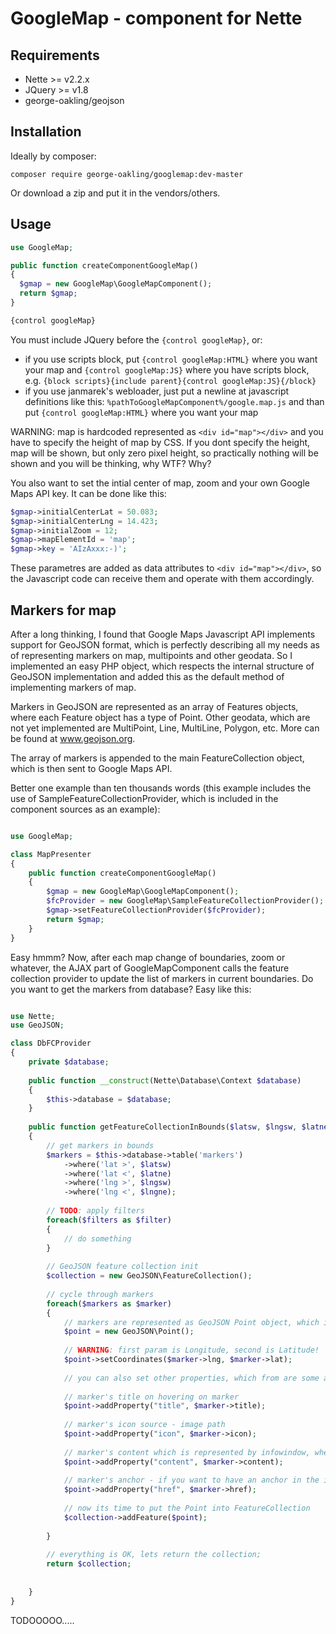 GoogleMap - component for Nette
==========================

Requirements
------------
- Nette >= v2.2.x
- JQuery >= v1.8
- george-oakling/geojson


Installation
------------

Ideally by composer:

```
composer require george-oakling/googlemap:dev-master
```

Or download a zip and put it in the vendors/others.


Usage
-----

```php
use GoogleMap;

public function createComponentGoogleMap()
{
  $gmap = new GoogleMap\GoogleMapComponent();
  return $gmap;
}

{control googleMap}
```

You must include JQuery before the ```{control googleMap}```, or:
- if you use scripts block, put ```{control googleMap:HTML}``` where you want your map and ```{control googleMap:JS}``` where you have scripts block, e.g. ```{block scripts}{include parent}{control googleMap:JS}{/block}```
- if you use janmarek's webloader, just put a newline at javascript definitions like this: ```%pathToGoogleMapComponent%/google.map.js``` and than put ```{control googleMap:HTML}``` where you want your map

WARNING: map is hardcoded represented as ```<div id="map"></div>``` and you have to specify the height of map by CSS. If you dont specify the height, map will be shown, but only zero pixel height, so practically nothing will be shown and you will be thinking, why WTF? Why?

You also want to set the intial center of map, zoom and your own Google Maps API key. It can be done like this:

```php
$gmap->initialCenterLat = 50.083;
$gmap->initialCenterLng = 14.423;
$gmap->initialZoom = 12;
$gmap->mapElementId = 'map';
$gmap->key = 'AIzAxxx:-)';
```

These parametres are added as data attributes to ```<div id="map"></div>```, so the Javascript code can receive them and operate with them accordingly.

Markers for map
---------------

After a long thinking, I found that Google Maps Javascript API implements support for GeoJSON format, which is perfectly describing all my needs as of representing markers on map, multipoints and other geodata. So I implemented an easy PHP object, which respects the internal structure of GeoJSON implementation and added this as the default method of implementing markers of map.

Markers in GeoJSON are represented as an array of Features objects, where each Feature object has a type of Point. Other geodata, which are not yet implemented are MultiPoint, Line, MultiLine, Polygon, etc. More can be found at www.geojson.org.

The array of markers is appended to the main FeatureCollection object, which is then sent to Google Maps API.

Better one example than ten thousands words (this example includes the use of SampleFeatureCollectionProvider, which is included in the component sources as an example):


```php

use GoogleMap;

class MapPresenter
{
	public function createComponentGoogleMap()
	{
  		$gmap = new GoogleMap\GoogleMapComponent();
  		$fcProvider = new GoogleMap\SampleFeatureCollectionProvider();
  		$gmap->setFeatureCollectionProvider($fcProvider);
		return $gmap;
	}
}
```

Easy hmmm? Now, after each map change of boundaries, zoom or whatever, the AJAX part of GoogleMapComponent calls the feature collection provider to update the list of markers in current boundaries. Do you want to get the markers from database? Easy like this:

```php

use Nette;
use GeoJSON;

class DbFCProvider
{
	private $database;
	
	public function __construct(Nette\Database\Context $database)
	{
		$this->database = $database;
	}
	
	public function getFeatureCollectionInBounds($latsw, $lngsw, $latne, $lngne, $filters = array())
	{
		// get markers in bounds
		$markers = $this->database->table('markers')
			->where('lat >', $latsw)
			->where('lat <', $latne)
			->where('lng >', $lngsw)
			->where('lng <', $lngne);
		
		// TODO: apply filters
		foreach($filters as $filter)
		{
			// do something
		}
		
		// GeoJSON feature collection init
		$collection = new GeoJSON\FeatureCollection();
		
		// cycle through markers
		foreach($markers as $marker)
		{
			// markers are represented as GeoJSON Point object, which is an extension to GeoJSON Feature object
			$point = new GeoJSON\Point();
			
			// WARNING: first param is Longitude, second is Latitude!
			$point->setCoordinates($marker->lng, $marker->lat);
			
			// you can also set other properties, which from are some automatically doing something :)
			
			// marker's title on hovering on marker
			$point->addProperty("title", $marker->title);
			
			// marker's icon source - image path
			$point->addProperty("icon", $marker->icon);
			
			// marker's content which is represented by infowindow, when you click on marker
			$point->addProperty("content", $marker->content);
			
			// marker's anchor - if you want to have an anchor in the infowindow of each marker, just add the href property and each infowindow will have direct <a href> after the content
			$point->addProperty("href", $marker->href);
			
			// now its time to put the Point into FeatureCollection
			$collection->addFeature($point);
			
		}
		
		// everything is OK, lets return the collection;
		return $collection;
		
		
	}
}
```




TODOOOOO.....

